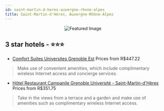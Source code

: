 ```yaml
---
id: saint-martin-d-heres-auvergne-rhone-alpes
title: Saint-Martin-d'Hères, Auvergne-Rhône-Alpes
---
```


<center><img src="https://i.travelapi.com/hotels/9000000/8370000/8362400/8362334/b58ef704_z.jpg" alt="Featured Image" /></center>


##  3 star hotels - ⭐️⭐️⭐️

-    [Comfort Suites Universites Grenoble Est](https://us.hurb.com/hotels/saint-martin-d-heres/comfort-suites-universites-grenoble-est-JNP-JP808413?cmp=18055) Prices from R$447.22
   > Make use of convenient amenities, which include complimentary wireless Internet access and concierge services.
-    [Hôtel Restaurant Campanile Grenoble Université - Saint-Martin-d'Hères](https://us.hurb.com/hotels/saint-martin-d-heres/hotel-restaurant-campanile-grenoble-universite-saint-martin-d-heres-JNP-JP032025?cmp=18055) Prices from R$351.75
   > Take in the views from a terrace and a garden and make use of amenities such as complimentary wireless Internet access.
